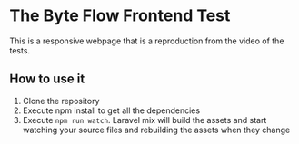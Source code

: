 # The Byte Flow Frontend Test

This is a responsive webpage that is a reproduction from the video of the tests.

## How to use it

1. Clone the repository
2. Execute npm install to get all the dependencies
3. Execute `npm run watch`. Laravel mix will build the assets and start watching your source files and rebuilding the assets when they change